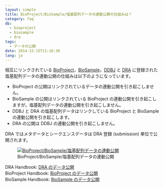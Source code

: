 ```yaml
---
layout: simple
title: BioProject/BioSample/塩基配列データの連動公開の仕組みは？
category: faq
db:
  - bioproject
  - biosample
  - dra
tags: 
  - データの公開
date: 2014-12-15T11:16:30
lang: ja
---
```




<p>相互にリンクされている <a href="/bioproject/index.html">BioProject</a>，<a href="/biosample/index.html">BioSample</a>，<a href="/ddbj/submission.html">DDBJ</a> と <a href="/dra/index.html">DRA</a> に登録された塩基配列データの連動公開の仕組みは以下のようになっています。</p>
<div class="sub_index">
  <ul class="disc">
    <li>BioProject の公開はリンクされているデータの連動公開を引き起こしません。</li>
    <li>BioSample の公開はリンクされている BioProject の連動公開を引き起こしますが，塩基配列データの連動公開を引き起こしません。</li>
    <li>DDBJ と DRA の塩基配列データはリンクしている BioProject と BioSample の連動公開を引き起こします。</li>
    <li>DRA の公開は DDBJ の連動公開を引き起こしません。</li></ul>
</div>
<p id="release_unit" class="attention red">DRA ではメタデータとシークエンスデータは DRA 登録 (submission) 単位で公開されます。</p>
<figure><a href="{{ site.baseurl }}/assets/images/books/bp-bs-seq_release.jpg" title="BioProject/BioSample/塩基配列データの連動公開"><img src="{{ site.baseurl }}/assets/images/books/bp-bs-seq_release.jpg" alt="BioProject/BioSample/塩基配列データの連動公開" title="BioProject/BioSample/塩基配列データの連動公開" class="w450"></a>
  <figcaption class="caption">BioProject/BioSample/塩基配列データの連動公開</figcaption>
</figure>
<p>DRA Handbook: <a href="/dra/submission.html#data-release">DRA のデータ公開</a><br>BioProject Handbook: <a href="/bioproject/submission.html#data-release">BioProject のデータ公開</a><br>BioSample Handbook: <a href="/biosample/submission.html#sample-release">BioSample のデータ公開</a></p>
